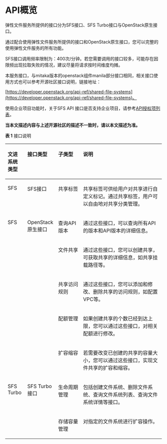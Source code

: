 # API概览<a name="ZH-CN_TOPIC_0171853674"></a>

弹性文件服务所提供的接口分为SFS接口、SFS Turbo接口与OpenStack原生接口。

通过配合使用弹性文件服务所提供的接口和OpenStack原生接口，您可以完整的使用弹性文件服务的所有功能。

SFS接口调用频率限制为：400次/分钟。若您需要调用的接口较多，可能存在因限频出现拉取失败的情况，建议尽量将请求按时间维度均摊。

本服务接口，与mitaka版本的openstack组件manila部分接口相同，相关接口使用方式也可以参考开源社区接口说明，链接地址：

[https://developer.openstack.org/api-ref/shared-file-systems](https://developer.openstack.org/api-ref/shared-file-systems)。

使用企业项目功能时，关于SFS API 接口是否支持企业项目，请参考[API授权项列表](SFS-API授权项列表.md)。

**当本文描述内容与上述开源社区的描述不一致时，请以本文描述为准。**

**表 1**  接口说明

<a name="table5876102613294"></a>
<table><thead align="left"><tr id="row3878122616298"><th class="cellrowborder" valign="top" width="12.6%" id="mcps1.2.5.1.1"><p id="p443403145110"><a name="p443403145110"></a><a name="p443403145110"></a>文进系统类型</p>
</th>
<th class="cellrowborder" valign="top" width="15.97%" id="mcps1.2.5.1.2"><p id="p487811268290"><a name="p487811268290"></a><a name="p487811268290"></a><strong id="b1251874443714"><a name="b1251874443714"></a><a name="b1251874443714"></a>接口类型</strong></p>
</th>
<th class="cellrowborder" valign="top" width="16.49%" id="mcps1.2.5.1.3"><p id="p68781126182914"><a name="p68781126182914"></a><a name="p68781126182914"></a><strong id="b125201844173712"><a name="b125201844173712"></a><a name="b125201844173712"></a>子类型</strong></p>
</th>
<th class="cellrowborder" valign="top" width="54.94%" id="mcps1.2.5.1.4"><p id="p158781726112914"><a name="p158781726112914"></a><a name="p158781726112914"></a><strong id="b15203449370"><a name="b15203449370"></a><a name="b15203449370"></a>说明</strong></p>
</th>
</tr>
</thead>
<tbody><tr id="row148781026122919"><td class="cellrowborder" valign="top" width="12.6%" headers="mcps1.2.5.1.1 "><p id="p15434113119518"><a name="p15434113119518"></a><a name="p15434113119518"></a>SFS</p>
</td>
<td class="cellrowborder" valign="top" width="15.97%" headers="mcps1.2.5.1.2 "><p id="p16878726162916"><a name="p16878726162916"></a><a name="p16878726162916"></a>SFS接口</p>
</td>
<td class="cellrowborder" valign="top" width="16.49%" headers="mcps1.2.5.1.3 "><p id="p128788265295"><a name="p128788265295"></a><a name="p128788265295"></a>共享标签</p>
</td>
<td class="cellrowborder" valign="top" width="54.94%" headers="mcps1.2.5.1.4 "><p id="p1810154210242"><a name="p1810154210242"></a><a name="p1810154210242"></a>共享标签可供给用户对共享进行自定义标记。通过共享标签，用户可以自由地对共享分类管理。</p>
</td>
</tr>
<tr id="row9878726192911"><td class="cellrowborder" rowspan="5" valign="top" width="12.6%" headers="mcps1.2.5.1.1 "><p id="p8731165814531"><a name="p8731165814531"></a><a name="p8731165814531"></a>SFS</p>
</td>
<td class="cellrowborder" rowspan="5" valign="top" width="15.97%" headers="mcps1.2.5.1.2 "><p id="p1587832642913"><a name="p1587832642913"></a><a name="p1587832642913"></a>OpenStack原生接口</p>
</td>
<td class="cellrowborder" valign="top" width="16.49%" headers="mcps1.2.5.1.3 "><p id="p17341921193318"><a name="p17341921193318"></a><a name="p17341921193318"></a>查询API版本</p>
</td>
<td class="cellrowborder" valign="top" width="54.94%" headers="mcps1.2.5.1.4 "><p id="p14101184217244"><a name="p14101184217244"></a><a name="p14101184217244"></a>通过这些接口，可以查询所有API的版本和API版本的详细信息。</p>
</td>
</tr>
<tr id="row9878172662914"><td class="cellrowborder" valign="top" headers="mcps1.2.5.1.1 "><p id="p1310194211243"><a name="p1310194211243"></a><a name="p1310194211243"></a>文件共享</p>
</td>
<td class="cellrowborder" valign="top" headers="mcps1.2.5.1.2 "><p id="p58589475242"><a name="p58589475242"></a><a name="p58589475242"></a>通过这些接口，您可以创建共享，可获取共享的详细信息，如共享挂载路径等。</p>
</td>
</tr>
<tr id="row117351143103220"><td class="cellrowborder" valign="top" headers="mcps1.2.5.1.1 "><p id="p15101134272411"><a name="p15101134272411"></a><a name="p15101134272411"></a>共享访问规则</p>
</td>
<td class="cellrowborder" valign="top" headers="mcps1.2.5.1.2 "><p id="p610144252418"><a name="p610144252418"></a><a name="p610144252418"></a>通过这些接口，您可以添加和修改、删除共享的访问规则，如配置VPC等。</p>
</td>
</tr>
<tr id="row11736144363213"><td class="cellrowborder" valign="top" headers="mcps1.2.5.1.1 "><p id="p51011542102411"><a name="p51011542102411"></a><a name="p51011542102411"></a>配额管理</p>
</td>
<td class="cellrowborder" valign="top" headers="mcps1.2.5.1.2 "><p id="p20101542202416"><a name="p20101542202416"></a><a name="p20101542202416"></a>如果创建共享的个数已经到达上限，您可以通过这些接口，对相关配额进行修改。</p>
</td>
</tr>
<tr id="row1685181354019"><td class="cellrowborder" valign="top" headers="mcps1.2.5.1.1 "><p id="p768516135406"><a name="p768516135406"></a><a name="p768516135406"></a>扩容缩容</p>
</td>
<td class="cellrowborder" valign="top" headers="mcps1.2.5.1.2 "><p id="p136851513144016"><a name="p136851513144016"></a><a name="p136851513144016"></a>若需要改变已创建的共享的容量大小，您可以通过这些接口，实现文件共享的扩容和缩容。</p>
</td>
</tr>
<tr id="row1391016615534"><td class="cellrowborder" rowspan="2" valign="top" width="12.6%" headers="mcps1.2.5.1.1 "><p id="p191117625319"><a name="p191117625319"></a><a name="p191117625319"></a>SFS Turbo</p>
</td>
<td class="cellrowborder" rowspan="2" valign="top" width="15.97%" headers="mcps1.2.5.1.2 "><p id="p1391115685315"><a name="p1391115685315"></a><a name="p1391115685315"></a>SFS Turbo接口</p>
</td>
<td class="cellrowborder" valign="top" width="16.49%" headers="mcps1.2.5.1.3 "><p id="p0234152816542"><a name="p0234152816542"></a><a name="p0234152816542"></a>生命周期管理</p>
</td>
<td class="cellrowborder" valign="top" width="54.94%" headers="mcps1.2.5.1.4 "><p id="p11911164535"><a name="p11911164535"></a><a name="p11911164535"></a>包括创建文件系统、删除文件系统、查询文件系统列表、查询文件系统详情等接口。</p>
</td>
</tr>
<tr id="row1094814242531"><td class="cellrowborder" valign="top" headers="mcps1.2.5.1.1 "><p id="p294922465316"><a name="p294922465316"></a><a name="p294922465316"></a>存储容量管理</p>
</td>
<td class="cellrowborder" valign="top" headers="mcps1.2.5.1.2 "><p id="p10522129105513"><a name="p10522129105513"></a><a name="p10522129105513"></a>对指定的文件系统进行扩容操作。</p>
</td>
</tr>
</tbody>
</table>

